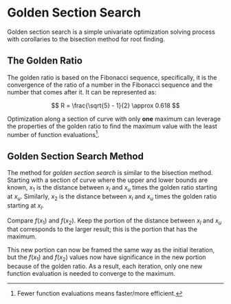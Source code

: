 # Golden Section Search

Golden section search is a simple univariate optimization solving process with corollaries to the bisection method for root finding.

## The Golden Ratio

The golden ratio is based on the Fibonacci sequence, specifically, it is the convergence of the ratio of a number in the Fibonacci sequence and the number that comes after it. It can be represented as:

$$
R = \frac{\sqrt{5} - 1}{2} \approx 0.618
$$

Optimization along a section of curve with only **one** maximum can leverage the properties of the golden ratio to find the maximum value with the least number of function evaluations[^1].

[^1]: Fewer function evaluations means faster/more efficient.

## Golden Section Search Method

The method for *golden section search* is similar to the bisection method. Starting with a section of curve where the upper and lower bounds are known, $x_1$ is the distance between $x_l$ and $x_u$ times the golden ratio starting at $x_u$. Similarly, $x_2$ is the distance between $x_l$ and $x_u$ times the golden ratio starting at $x_l$.

Compare $f(x_1)$ and $f(x_2)$. Keep the portion of the distance between $x_l$ and $x_u$ that corresponds to the larger result; this is the portion that has the maximum.

This new portion can now be framed the same way as the initial iteration, but the $f(x_1)$ and $f(x_2)$ values now have significance in the new portion because of the golden ratio. As a result, each iteration, only one new function evaluation is needed to converge to the maximum.


